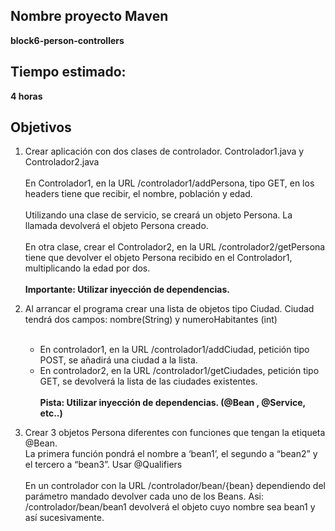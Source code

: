 ## Nombre proyecto Maven

**block6-person-controllers**

## Tiempo estimado:

**4 horas**

## Objetivos

1) Crear aplicación con dos clases de controlador. Controlador1.java y Controlador2.java
   <br><br>
   En Controlador1, en la URL /controlador1/addPersona, tipo GET, en los headers tiene que recibir, el nombre, población
   y edad.
   <br><br>
   Utilizando una clase de servicio, se creará un objeto Persona. La llamada devolverá el objeto Persona creado.
   <br><br>
   En otra clase, crear el Controlador2, en la URL /controlador2/getPersona tiene que devolver el objeto Persona recibido en el Controlador1, multiplicando la edad por dos.
   <br><br>
   **Importante: Utilizar inyección de dependencias.**


2) Al arrancar el programa crear una lista de objetos tipo Ciudad. Ciudad tendrá dos campos: nombre(String) y
   numeroHabitantes (int)
<br><br>
   -  En controlador1, en la URL /controlador1/addCiudad, petición tipo POST, se añadirá una ciudad a la lista.
   -  En controlador2, en la URL /controlador1/getCiudades, petición tipo GET, se devolverá la lista de las ciudades
      existentes.
   <br><br>
   **Pista: Utilizar inyección de dependencias. (@Bean , @Service, etc..)**


3) Crear 3 objetos Persona diferentes con funciones que tengan la etiqueta @Bean.
   <br>
    La primera función pondrá el nombre a ‘bean1’, el segundo a “bean2” y el tercero a “bean3”. Usar @Qualifiers
   <br><br>
    En un controlador con la URL /controlador/bean/{bean} dependiendo del parámetro mandado devolver cada uno de los
    Beans. Asi: /controlador/bean/bean1 devolverá el objeto cuyo nombre sea bean1 y así sucesivamente.  
